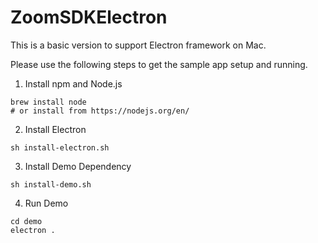 # ZoomSDKElectron

This is a basic version to support Electron framework on Mac. 

Please use the following steps to get the sample app setup and running.

1. Install npm and Node.js

```
brew install node
# or install from https://nodejs.org/en/
```

2. Install Electron

```
sh install-electron.sh
```

3. Install Demo Dependency

```
sh install-demo.sh
```

4. Run Demo

```
cd demo
electron .
```

